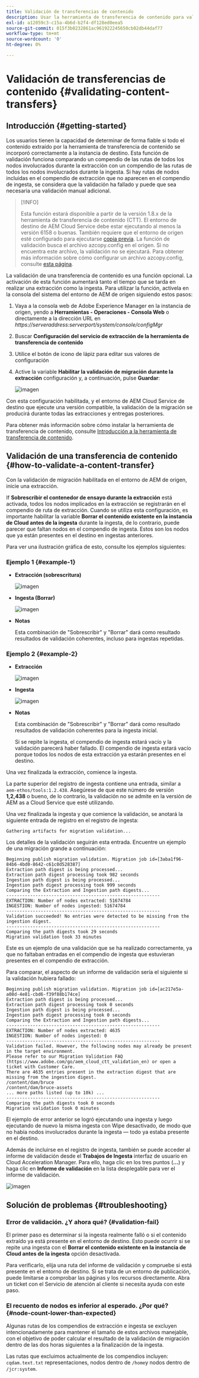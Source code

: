 ```yaml
---
title: Validación de transferencias de contenido
description: Usar la herramienta de transferencia de contenido para validar transferencias de contenido
exl-id: a12059c3-c15a-4b6d-b2f4-df128ed0eea5
source-git-commit: 015f3b0232861ac961922245650cb02db44daf77
workflow-type: tm+mt
source-wordcount: '0'
ht-degree: 0%

---
```


# Validación de transferencias de contenido {#validating-content-transfers}

## Introducción {#getting-started}

Los usuarios tienen la capacidad de determinar de forma fiable si todo el contenido extraído por la herramienta de transferencia de contenido se incorporó correctamente a la instancia de destino. Esta función de validación funciona comparando un compendio de las rutas de todos los nodos involucrados durante la extracción con un compendio de las rutas de todos los nodos involucrados durante la ingesta. Si hay rutas de nodos incluidas en el compendio de extracción que no aparecen en el compendio de ingesta, se considera que la validación ha fallado y puede que sea necesaria una validación manual adicional.

>[!INFO]
>
>Esta función estará disponible a partir de la versión 1.8.x de la herramienta de transferencia de contenido (CTT). El entorno de destino de AEM Cloud Service debe estar ejecutando al menos la versión 6158 o buenas. También requiere que el entorno de origen esté configurado para ejecutarse [copia previa](/help/journey-migration/content-transfer-tool/using-content-transfer-tool/handling-large-content-repositories.md#setting-up-pre-copy-step). La función de validación busca el archivo azcopy.config en el origen. Si no encuentra este archivo, la validación no se ejecutará. Para obtener más información sobre cómo configurar un archivo azcopy.config, consulte [esta página](/help/journey-migration/content-transfer-tool/using-content-transfer-tool/handling-large-content-repositories.md#configure-azcopy-config-file).

La validación de una transferencia de contenido es una función opcional. La activación de esta función aumentará tanto el tiempo que se tarda en realizar una extracción como la ingesta. Para utilizar la función, actívela en la consola del sistema del entorno de AEM de origen siguiendo estos pasos:

1. Vaya a la consola web de Adobe Experience Manager en la instancia de origen, yendo a **Herramientas - Operaciones - Consola Web** o directamente a la dirección URL en *https://serveraddress:serverport/system/console/configMgr*
1. Buscar **Configuración del servicio de extracción de la herramienta de transferencia de contenido**
1. Utilice el botón de icono de lápiz para editar sus valores de configuración
1. Active la variable **Habilitar la validación de migración durante la extracción** configuración y, a continuación, pulse **Guardar**:

   ![imagen](/help/journey-migration/content-transfer-tool/assets/CTTvalidation1.png)

Con esta configuración habilitada, y el entorno de AEM Cloud Service de destino que ejecute una versión compatible, la validación de la migración se producirá durante todas las extracciones y entregas posteriores.

Para obtener más información sobre cómo instalar la herramienta de transferencia de contenido, consulte [Introducción a la herramienta de transferencia de contenido](/help/journey-migration/content-transfer-tool/using-content-transfer-tool/getting-started-content-transfer-tool.md).

## Validación de una transferencia de contenido {#how-to-validate-a-content-transfer}

Con la validación de migración habilitada en el entorno de AEM de origen, inicie una extracción.

If **Sobrescribir el contenedor de ensayo durante la extracción** está activada, todos los nodos implicados en la extracción se registrarán en el compendio de ruta de extracción. Cuando se utiliza esta configuración, es importante habilitar la variable **Borrar el contenido existente en la instancia de Cloud antes de la ingesta** durante la ingesta, de lo contrario, puede parecer que faltan nodos en el compendio de ingesta. Estos son los nodos que ya están presentes en el destino en ingestas anteriores.

Para ver una ilustración gráfica de esto, consulte los ejemplos siguientes:

### Ejemplo 1 {#example-1}

* **Extracción (sobrescritura)**

   ![imagen](/help/journey-migration/content-transfer-tool/assets-ctt/validation-01.png)

* **Ingesta (Borrar)**

   ![imagen](/help/journey-migration/content-transfer-tool/assets-ctt/validation-02.png)

* **Notas**

   Esta combinación de &quot;Sobrescribir&quot; y &quot;Borrar&quot; dará como resultado resultados de validación coherentes, incluso para ingestas repetidas.

### Ejemplo 2 {#example-2}

* **Extracción**

   ![imagen](/help/journey-migration/content-transfer-tool/assets-ctt/validation-03.png)

* **Ingesta**

   ![imagen](/help/journey-migration/content-transfer-tool/assets-ctt/validation-04.png)

* **Notas**

   Esta combinación de &quot;Sobrescribir&quot; y &quot;Borrar&quot; dará como resultado resultados de validación coherentes para la ingesta inicial.

   Si se repite la ingesta, el compendio de ingesta estará vacío y la validación parecerá haber fallado. El compendio de ingesta estará vacío porque todos los nodos de esta extracción ya estarán presentes en el destino.

Una vez finalizada la extracción, comience la ingesta.

La parte superior del registro de ingesta contiene una entrada, similar a `aem-ethos/tools:1.2.438`. Asegúrese de que este número de versión **1,2,438** o bueno, de lo contrario, la validación no se admite en la versión de AEM as a Cloud Service que esté utilizando.

Una vez finalizada la ingesta y que comience la validación, se anotará la siguiente entrada de registro en el registro de ingesta:

```
Gathering artifacts for migration validation...  
```

Los detalles de la validación seguirán esta entrada. Encuentre un ejemplo de una migración grande a continuación:

```
Beginning publish migration validation. Migration job id=[3aba1f96-84b6-4bd0-8642-c61c0d528387]
Extraction path digest is being processed...
Extraction path digest processing took 982 seconds
Ingestion path digest is being processed...
Ingestion path digest processing took 999 seconds
Comparing the Extraction and Ingestion path digests...
----------------------------------------------------------
EXTRACTION: Number of nodes extracted: 51674784
INGESTION: Number of nodes ingested: 51674784
----------------------------------------------------------
Validation succeeded! No entries were detected to be missing from the ingestion digest.
----------------------------------------------------------
Comparing the path digests took 29 seconds
Migration validation took 33 minutes
```

Este es un ejemplo de una validación que se ha realizado correctamente, ya que no faltaban entradas en el compendio de ingesta que estuvieran presentes en el compendio de extracción.

Para comparar, el aspecto de un informe de validación sería el siguiente si la validación hubiera fallado:

```
Beginning publish migration validation. Migration job id=[ac217e5a-a08d-4e81-cbd6-f39f88b174ce]
Extraction path digest is being processed...
Extraction path digest processing took 0 seconds
Ingestion path digest is being processed...
Ingestion path digest processing took 0 seconds
Comparing the Extraction and Ingestion path digests...
----------------------------------------------------------
EXTRACTION: Number of nodes extracted: 4635
INGESTION: Number of nodes ingested: 0
----------------------------------------------------------
Validation failed. However, the following nodes may already be present in the target environment.
Please refer to our Migration Validation FAQ (https://www.adobe.com/go/aem_cloud_ctt_validation_en) or open a ticket with Customer Care.
There are 4635 entries present in the extraction digest that are missing from the ingestion digest.
/content/dam/bruce
/content/dam/bruce-assets
... more paths listed (up to 10k) ...
----------------------------------------------------------
Comparing the path digests took 0 seconds
Migration validation took 0 minutes
```

El ejemplo de error anterior se logró ejecutando una ingesta y luego ejecutando de nuevo la misma ingesta con Wipe desactivado, de modo que no había nodos involucrados durante la ingesta — todo ya estaba presente en el destino.

Además de incluirse en el registro de ingesta, también se puede acceder al informe de validación desde el **Trabajos de Ingesta** interfaz de usuario en Cloud Acceleration Manager. Para ello, haga clic en los tres puntos (**...**) y haga clic en **Informe de validación** en la lista desplegable para ver el informe de validación.


![imagen](/help/journey-migration/content-transfer-tool/assets-ctt/CTTvalidationreportnew.png)

## Solución de problemas {#troubleshooting}

### Error de validación. ¿Y ahora qué?  {#validation-fail}

El primer paso es determinar si la ingesta realmente falló o si el contenido extraído ya está presente en el entorno de destino. Esto puede ocurrir si se repite una ingesta con el **Borrar el contenido existente en la instancia de Cloud antes de la ingesta** opción desactivada.

Para verificarlo, elija una ruta del informe de validación y compruebe si está presente en el entorno de destino. Si se trata de un entorno de publicación, puede limitarse a comprobar las páginas y los recursos directamente. Abra un ticket con el Servicio de atención al cliente si necesita ayuda con este paso.

### El recuento de nodos es inferior al esperado. ¿Por qué? {#node-count-lower-than-expected}

Algunas rutas de los compendios de extracción e ingesta se excluyen intencionadamente para mantener el tamaño de estos archivos manejable, con el objetivo de poder calcular el resultado de la validación de migración dentro de las dos horas siguientes a la finalización de la ingesta.

Las rutas que excluimos actualmente de los compendios incluyen: `cqdam.text.txt` representaciones, nodos dentro de `/home`y nodos dentro de `/jcr:system`.
